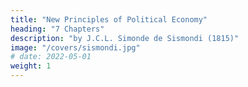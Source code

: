 ```yaml
---
title: "New Principles of Political Economy"
heading: "7 Chapters"
description: "by J.C.L. Simonde de Sismondi (1815)"
image: "/covers/sismondi.jpg"
# date: 2022-05-01
weight: 1
---
```

